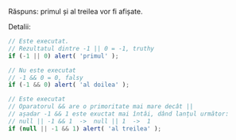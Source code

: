Răspuns: primul și al treilea vor fi afișate.

Detalii:

```js run
// Este executat.
// Rezultatul dintre -1 || 0 = -1, truthy
if (-1 || 0) alert( 'primul' );

// Nu este executat
// -1 && 0 = 0, falsy
if (-1 && 0) alert( 'al doilea' );

// Este executat
// Oparatorul && are o primoritate mai mare decât ||
// așadar -1 && 1 este exuctat mai întâi, dând lanțul următor:
// null || -1 && 1  ->  null || 1  ->  1
if (null || -1 && 1) alert( 'al treilea' );
```

